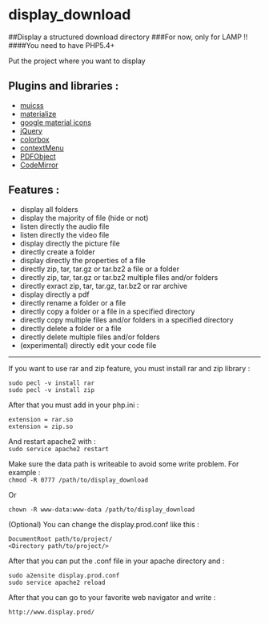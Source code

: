 # display_download
##Display a structured download directory
###For now, only for LAMP !!
####You need to have PHP5.4+
  
Put the project where you want to display  

Plugins and libraries :  
---------------------
* [muicss](https://www.muicss.com/)
* [materialize](http://materializecss.com/)
* [google material icons](https://design.google.com/icons/)
* [jQuery](https://jquery.com/)
* [colorbox](http://www.jacklmoore.com/colorbox/)
* [contextMenu](http://swisnl.github.io/jQuery-contextMenu/)
* [PDFObject](http://pdfobject.com/)
* [CodeMirror](https://codemirror.net/)

Features :  
--------
* display all folders
* display the majority of file (hide or not)
* listen directly the audio file
* listen directly the video file
* display directly the picture file
* directly create a folder
* display directly the properties of a file
* directly zip, tar, tar.gz or tar.bz2 a file or a folder
* directly zip, tar, tar.gz or tar.bz2 multiple files and/or folders
* directly exract zip, tar, tar.gz, tar.bz2 or rar archive
* display directly a pdf
* directly rename a folder or a file
* directly copy a folder or a file in a specified directory
* directly copy multiple files and/or folders in a specified directory
* directly delete a folder or a file
* directly delete multiple files and/or folders
* (experimental) directly edit your code file  

------------------------------------------------------------  

If you want to use rar and zip feature, you must install rar and zip library :  
```
sudo pecl -v install rar
sudo pecl -v install zip
```

After that you must add in your php.ini :  
```
extension = rar.so
extension = zip.so
```

And restart apache2 with :  
```sudo service apache2 restart```

Make sure the data path is writeable to avoid some write problem. For example :  
```chmod -R 0777 /path/to/display_download ```  

Or  

```chown -R www-data:www-data /path/to/display_download ```

(Optional) You can change the display.prod.conf like this :  
```
DocumentRoot path/to/project/
<Directory path/to/project/>
```

After that you can put the .conf file in your apache directory and :  
```
sudo a2ensite display.prod.conf
sudo service apache2 reload
```
  
After that you can go to your favorite web navigator and write :


    http://www.display.prod/